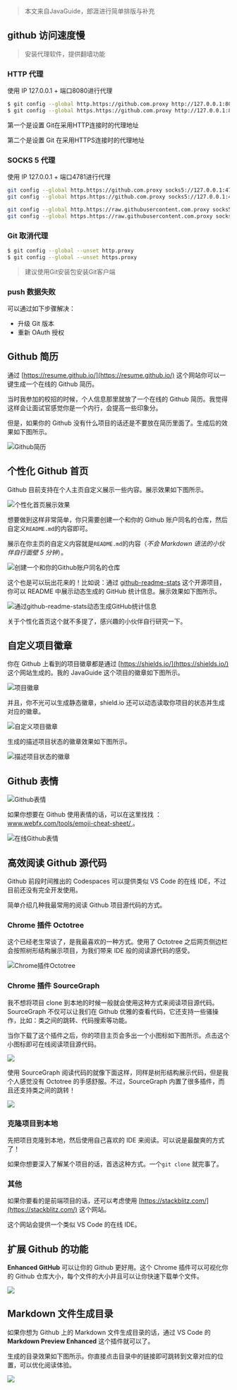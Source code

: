 > 本文来自JavaGuide，郎涯进行简单排版与补充



## github 访问速度慢

> 安装代理软件，提供翻墙功能

### HTTP 代理

使用 IP 127.0.0.1 + 端口8080进行代理

```bash
$ git config --global http.https://github.com.proxy http://127.0.0.1:8080
$ git config --global https.https://github.com.proxy http://127.0.0.1:8080
```

第一个是设置 Git在采用HTTP连接时的代理地址

第二个是设置 Git 在采用HTTPS连接时的代理地址



### SOCKS 5 代理

使用 IP 127.0.0.1 + 端口4781进行代理

```bash
git config --global http.https://github.com.proxy socks5://127.0.0.1:4781
git config --global https.https://github.com.proxy socks5://127.0.0.1:4781

git config --global http.https://raw.githubusercontent.com.proxy socks5://127.0.0.1:4781
git config --global https.https://raw.githubusercontent.com.proxy socks5://127.0.0.1:4781
```



### Git 取消代理

```bash
$ git config --global --unset http.proxy
$ git config --global --unset https.proxy
```

> 建议使用Git安装包安装Git客户端



### push 数据失败

可以通过如下步骤解决：

- 升级 Git 版本
- 重新 OAuth 授权



## Github 简历

通过 [https://resume.github.io/](https://resume.github.io/) 这个网站你可以一键生成一个在线的 Github 简历。

当时我参加的校招的时候，个人信息那里就放了一个在线的 Github 简历。我觉得这样会让面试官感觉你是一个内行，会提高一些印象分。

但是，如果你的 Github 没有什么项目的话还是不要放在简历里面了。生成后的效果如下图所示。

![Github简历](https://img-note.langyastudio.com/202111171122172.png?x-oss-process=style/watermark)



## 个性化 Github 首页

Github 目前支持在个人主页自定义展示一些内容。展示效果如下图所示。

![个性化首页展示效果](https://img-note.langyastudio.com/202111171122282.png?x-oss-process=style/watermark)

想要做到这样非常简单，你只需要创建一个和你的 Github 账户同名的仓库，然后自定义`README.md`的内容即可。

展示在你主页的自定义内容就是`README.md`的内容（_不会 Markdown 语法的小伙伴自行面壁 5 分钟_）。

![创建一个和你的Github账户同名的仓库](https://img-note.langyastudio.com/202111171122067.png?x-oss-process=style/watermark)



这个也是可以玩出花来的！比如说：通过 [github-readme-stats](https://hellogithub.com/periodical/statistics/click/?target=https://github.com/anuraghazra/github-readme-stats) 这个开源项目，你可以 README 中展示动态生成的 GitHub 统计信息。展示效果如下图所示。

![通过github-readme-stats动态生成GitHub统计信息 ](https://img-note.langyastudio.com/202111171122883.png?x-oss-process=style/watermark)

关于个性化首页这个就不多提了，感兴趣的小伙伴自行研究一下。



## 自定义项目徽章

你在 Github 上看到的项目徽章都是通过 [https://shields.io/](https://shields.io/) 这个网站生成的。我的 JavaGuide 这个项目的徽章如下图所示。

![项目徽章](https://img-note.langyastudio.com/202111171122340.png?x-oss-process=style/watermark)

并且，你不光可以生成静态徽章，shield.io 还可以动态读取你项目的状态并生成对应的徽章。

![自定义项目徽章](https://img-note.langyastudio.com/202111171118270.png?x-oss-process=style/watermark)

生成的描述项目状态的徽章效果如下图所示。

![描述项目状态的徽章](https://img-note.langyastudio.com/202111171118675.png?x-oss-process=style/watermark)



## Github 表情

![Github表情](https://img-note.langyastudio.com/202111171118674.png?x-oss-process=style/watermark)

如果你想要在 Github 使用表情的话，可以在这里找找 ：[www.webfx.com/tools/emoji-cheat-sheet/ ](www.webfx.com/tools/emoji-cheat-sheet/)。

![在线Github表情](https://img-note.langyastudio.com/202111171118668.png?x-oss-process=style/watermark)



## 高效阅读 Github 源代码

Github 前段时间推出的 Codespaces 可以提供类似 VS Code 的在线 IDE，不过目前还没有完全开发使用。

简单介绍几种我最常用的阅读 Github 项目源代码的方式。

### Chrome 插件 Octotree

这个已经老生常谈了，是我最喜欢的一种方式。使用了 Octotree 之后网页侧边栏会按照树形结构展示项目，为我们带来 IDE 般的阅读源代码的感受。

![Chrome插件Octotree](https://img-note.langyastudio.com/202111171119550.png?x-oss-process=style/watermark)



### Chrome 插件 SourceGraph

我不想将项目 clone 到本地的时候一般就会使用这种方式来阅读项目源代码。SourceGraph 不仅可以让我们在 Github 优雅的查看代码，它还支持一些骚操作，比如：类之间的跳转、代码搜索等功能。

当你下载了这个插件之后，你的项目主页会多出一个小图标如下图所示。点击这个小图标即可在线阅读项目源代码。

![](https://img-note.langyastudio.com/202111171119919.png?x-oss-process=style/watermark)

使用 SourceGraph 阅读代码的就像下面这样，同样是树形结构展示代码，但是我个人感觉没有 Octotree 的手感舒服。不过，SourceGraph 内置了很多插件，而且还支持类之间的跳转！

![](https://img-note.langyastudio.com/202111171119238.png?x-oss-process=style/watermark)



### 克隆项目到本地

先把项目克隆到本地，然后使用自己喜欢的 IDE 来阅读。可以说是最酸爽的方式了！

如果你想要深入了解某个项目的话，首选这种方式。一个`git clone` 就完事了。



### 其他

如果你要看的是前端项目的话，还可以考虑使用 [https://stackblitz.com/](https://stackblitz.com/) 这个网站。

这个网站会提供一个类似 VS Code 的在线 IDE。



## 扩展 Github 的功能

**Enhanced GitHub** 可以让你的 Github 更好用。这个 Chrome 插件可以可视化你的 Github 仓库大小，每个文件的大小并且可以让你快速下载单个文件。

![](https://img-note.langyastudio.com/202111171119343.png?x-oss-process=style/watermark)



## Markdown 文件生成目录

如果你想为 Github 上的 Markdown 文件生成目录的话，通过 VS Code 的 **Markdown Preview Enhanced** 这个插件就可以了。

生成的目录效果如下图所示。你直接点击目录中的链接即可跳转到文章对应的位置，可以优化阅读体验。

![](<https://img-note.langyastudio.com/202111171119227.png?x-oss-process=style/watermark>)

